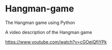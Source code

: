 # Hangman-game
The Hangman   game using Python


A video description of the Hangman game 

https://www.youtube.com/watch?v=cGOeiQfjYPk
